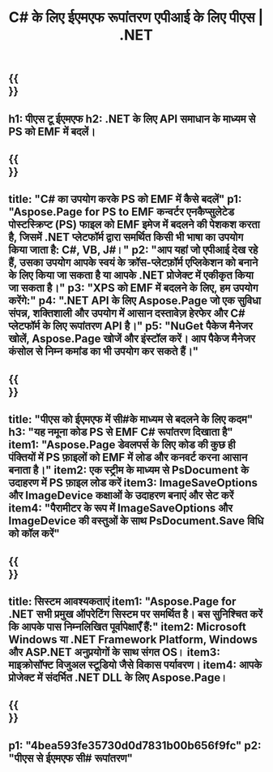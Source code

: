 ﻿---
translation: true
template: /_templates/_conversion-child-net.md
title:  C# के लिए ईएमएफ रूपांतरण एपीआई के लिए पीएस |  .NET
url: /net/conversion/ps-to-emf/
description: पीएस से ईएमएफ सी# रूपांतरण के लिए नमूना कोड। VB.NET, Asp.NET या किसी .NET आधारित एप्लिकेशन के भीतर बैच PS फ़ाइलों के लिए EMF रूपांतरण के लिए API उदाहरण कोड का उपयोग करें।
informat: PS
outformat: EMF
otherformats: XPS EPS
---

{{<section banner>}}
---
h1: पीएस टू ईएमएफ
h2: .NET के लिए API समाधान के माध्यम से PS को EMF में बदलें।
---

{{<section overview>}}
---
title: "C# का उपयोग करके PS को EMF में कैसे बदलें"
p1: "Aspose.Page for PS to EMF कन्वर्टर एनकैप्सुलेटेड पोस्टस्क्रिप्ट (PS) फाइल को EMF इमेज में बदलने की पेशकश करता है, जिसमें .NET प्लेटफॉर्म द्वारा समर्थित किसी भी भाषा का उपयोग किया जाता है: C#, VB, J#।"
p2: "आप यहां जो एपीआई देख रहे हैं, उसका उपयोग आपके स्वयं के क्रॉस-प्लेटफ़ॉर्म एप्लिकेशन को बनाने के लिए किया जा सकता है या आपके .NET प्रोजेक्ट में एकीकृत किया जा सकता है।"
p3: "XPS को EMF में बदलने के लिए, हम उपयोग करेंगे:"
p4: ".NET API के लिए Aspose.Page जो एक सुविधा संपन्न, शक्तिशाली और उपयोग में आसान दस्तावेज़ हेरफेर और C# प्लेटफॉर्म के लिए रूपांतरण API है।"
p5: "NuGet पैकेज मैनेजर खोलें, Aspose.Page खोजें और इंस्टॉल करें। आप पैकेज मैनेजर कंसोल से निम्न कमांड का भी उपयोग कर सकते हैं।"
---

{{<section feature1>}}
---
title: "पीएस को ईएमएफ में सी#के माध्यम से बदलने के लिए कदम"
h3: "यह नमूना कोड PS से EMF C# रूपांतरण दिखाता है"
item1: "Aspose.Page डेवलपर्स के लिए कोड की कुछ ही पंक्तियों में PS फ़ाइलों को EMF में लोड और कनवर्ट करना आसान बनाता है।"
item2: एक स्ट्रीम के माध्यम से PsDocument के उदाहरण में PS फ़ाइल लोड करें
item3: ImageSaveOptions और ImageDevice कक्षाओं के उदाहरण बनाएं और सेट करें
item4: "पैरामीटर के रूप में ImageSaveOptions और ImageDevice की वस्तुओं के साथ PsDocument.Save विधि को कॉल करें"
---

{{<section feature2>}}
---
title: सिस्टम आवश्यकताएं
item1: "Aspose.Page for .NET सभी प्रमुख ऑपरेटिंग सिस्टम पर समर्थित है। बस सुनिश्चित करें कि आपके पास निम्नलिखित पूर्वापेक्षाएँ हैं:"
item2: Microsoft Windows या .NET Framework Platform, Windows और ASP.NET अनुप्रयोगों के साथ संगत OS।
item3: माइक्रोसॉफ्ट विजुअल स्टूडियो जैसे विकास पर्यावरण।
item4: आपके प्रोजेक्ट में संदर्भित .NET DLL के लिए Aspose.Page।
---

{{<section gist>}}
---
p1: "4bea593fe35730d0d7831b00b656f9fc"
p2: "पीएस से ईएमएफ सी# रूपांतरण"
---

